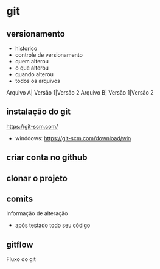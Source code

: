 # git
## versionamento 
- historico 
- controle de versionamento
- quem alterou
- o que alterou
- quando alterou
- todos os arquivos

Arquivo A| Versão 1|Versão 2
Arquivo B| Versão 1|Versão 2

## instalação do git
https://git-scm.com/

- winddows: https://git-scm.com/download/win

## criar conta no github
## clonar o projeto



## comits 
Informação de alteração 
-  após testado todo seu código
## gitflow 
Fluxo do git
